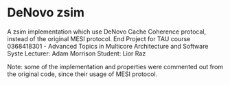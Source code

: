 DeNovo zsim
====
A zsim implementation which use DeNovo Cache Coherence protocal, instead of the original MESI protocol.
End Project for TAU course 0368418301 - Advanced Topics in Multicore Architecture and Software Syste
Lecturer: Adam Morrison
Student: Lior Raz

Note:
	some of the implementation and properties were commented out from the original code, since their usage of MESI protocol.